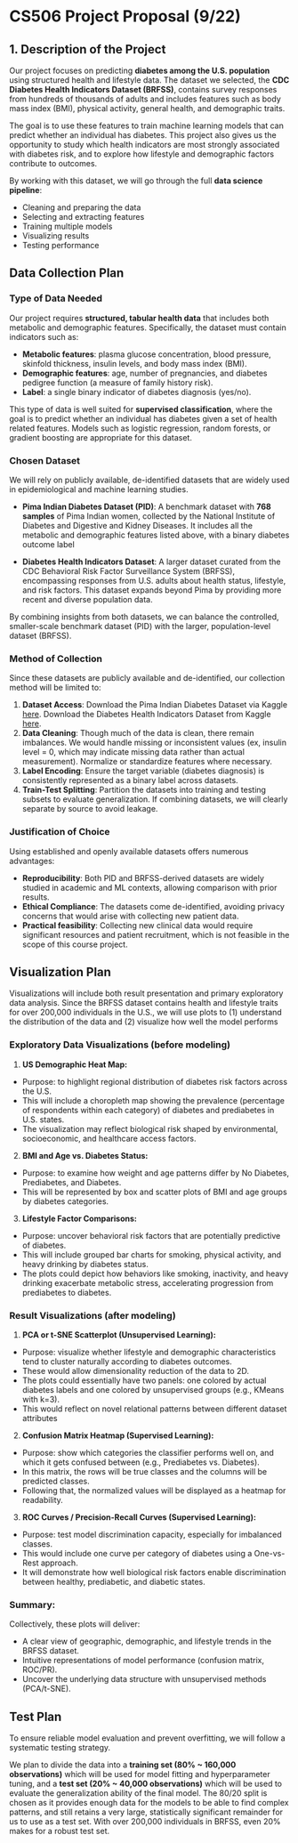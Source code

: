 # CS506 Project Proposal (9/22)
## 1. Description of the Project
Our project focuses on predicting **diabetes among the U.S. population** using structured health and lifestyle data. The dataset we selected, the **CDC Diabetes Health Indicators Dataset (BRFSS)**, contains survey responses from hundreds of thousands of adults and includes features such as body mass index (BMI), physical activity, general health, and demographic traits.  

The goal is to use these features to train machine learning models that can predict whether an individual has diabetes. This project also gives us the opportunity to study which health indicators are most strongly associated with diabetes risk, and to explore how lifestyle and demographic factors contribute to outcomes.  

By working with this dataset, we will go through the full **data science pipeline**:  
- Cleaning and preparing the data  
- Selecting and extracting features  
- Training multiple models  
- Visualizing results  
- Testing performance

## Data Collection Plan 

### Type of Data Needed
Our project requires **structured, tabular health data** that includes both metabolic and demographic features. Specifically, the dataset must contain indicators such as:
- **Metabolic features**: plasma glucose concentration, blood pressure, skinfold thickness, insulin levels, and body mass index (BMI).
- **Demographic features**: age, number of pregnancies, and diabetes pedigree function (a measure of family history risk).
- **Label**: a single binary indicator of diabetes diagnosis (yes/no).

This type of data is well suited for **supervised classification**, where the goal is to predict whether an individual has diabetes given a set of health related features. Models such as logistic regression, random forests, or gradient boosting are appropriate for this dataset.

### Chosen Dataset
We will rely on publicly available, de-identified datasets that are widely used in epidemiological and machine learning studies.

- **Pima Indian Diabetes Dataset (PID)**: A benchmark dataset with **768 samples** of Pima Indian women, collected by the National Institute of Diabetes and Digestive and Kidney Diseases. It includes all the metabolic and demographic features listed above, with a binary diabetes outcome label

- **Diabetes Health Indicators Dataset**: A larger dataset curated from the CDC Behavioral Risk Factor Surveillance System (BRFSS), encompassing responses from U.S. adults about health status, lifestyle, and risk factors. This dataset expands beyond Pima by providing more recent and diverse population data.

By combining insights from both datasets, we can balance the controlled, smaller-scale benchmark dataset (PID) with the larger, population-level dataset (BRFSS).

### Method of Collection
Since these datasets are publicly available and de-identified, our collection method will be limited to:

1. **Dataset Access**: Download the Pima Indian Diabetes Dataset via Kaggle [here](https://www.kaggle.com/datasets/uciml/pima-indians-diabetes-database/data). Download the Diabetes Health Indicators Dataset from Kaggle [here](https://www.kaggle.com/datasets/alexteboul/diabetes-health-indicators-dataset).
2. **Data Cleaning**: Though much of the data is clean, there remain imbalances. We would handle missing or inconsistent values (ex, insulin level = 0, which may indicate missing data rather than actual measurement). Normalize or standardize features where necessary.
3. **Label Encoding**: Ensure the target variable (diabetes diagnosis) is consistently represented as a binary label across datasets.
4. **Train-Test Splitting**: Partition the datasets into training and testing subsets to evaluate generalization. If combining datasets, we will clearly separate by source to avoid leakage.

### Justification of Choice
Using established and openly available datasets offers numerous advantages:
- **Reproducibility**: Both PID and BRFSS-derived datasets are widely studied in academic and ML contexts, allowing comparison with prior results.
- **Ethical Compliance**: The datasets come de-identified, avoiding privacy concerns that would arise with collecting new patient data.
- **Practical feasibility**: Collecting new clinical data would require significant resources and patient recruitment, which is not feasible in the scope of this course project.




## Visualization Plan

Visualizations will include both result presentation and primary exploratory data analysis. Since the BRFSS dataset contains health and lifestyle traits for over 200,000 individuals in the U.S., we will use plots to 
(1) understand the distribution of the data and 
(2) visualize how well the model performs


### Exploratory Data Visualizations (before modeling)

1. **US Demographic Heat Map:**
- Purpose: to highlight regional distribution of diabetes risk factors across the U.S.
- This will include a choropleth map showing the prevalence (percentage of respondents within each category) of diabetes and prediabetes in U.S. states.
- The visualization may reflect biological risk shaped by environmental, socioeconomic, and healthcare access factors.

2. **BMI and Age vs. Diabetes Status:**
- Purpose: to examine how weight and age patterns differ by No Diabetes, Prediabetes, and Diabetes.
- This will be represented by box and scatter plots of BMI and age groups by diabetes categories.

3. **Lifestyle Factor Comparisons:**
- Purpose: uncover behavioral risk factors that are potentially predictive of diabetes.
- This will include grouped bar charts for smoking, physical activity, and heavy drinking by diabetes status.
- The plots could depict how behaviors like smoking, inactivity, and heavy drinking exacerbate metabolic stress, accelerating progression from prediabetes to diabetes.


### Result Visualizations (after modeling)

1. **PCA or t-SNE Scatterplot (Unsupervised Learning):**
- Purpose: visualize whether lifestyle and demographic characteristics tend to cluster naturally according to diabetes outcomes.
- These would allow dimensionality reduction of the data to 2D.
- The plots could essentially have two panels: one colored by actual diabetes labels and one colored by unsupervised groups (e.g., KMeans with k=3).
- This would reflect on novel relational patterns between different dataset attributes

2. **Confusion Matrix Heatmap (Supervised Learning):**
- Purpose: show which categories the classifier performs well on, and which it gets confused between (e.g., Prediabetes vs. Diabetes).
- In this matrix, the rows will be true classes and the columns will be predicted classes.
- Following that, the normalized values will be displayed as a heatmap for readability.

3. **ROC Curves / Precision-Recall Curves (Supervised Learning):**
- Purpose: test model discrimination capacity, especially for imbalanced classes.
- This would include one curve per category of diabetes using a One-vs-Rest approach.
- It will demonstrate how well biological risk factors enable discrimination between healthy, prediabetic, and diabetic states.


### Summary:
Collectively, these plots will deliver:
- A clear view of geographic, demographic, and lifestyle trends in the BRFSS dataset.
- Intuitive representations of model performance (confusion matrix, ROC/PR).
- Uncover the underlying data structure with unsupervised methods (PCA/t-SNE).


## Test Plan

To ensure reliable model evaluation and prevent overfitting, we will follow a systematic testing strategy.

We plan to divide the data into a **training set (80% ~ 160,000 observations)** which will be used for model fitting and hyperparameter tuning, and a **test set (20% ~ 40,000 observations)** which will be used to evaluate the generalization ability of the final model.
The 80/20 split is chosen as it provides enough data for the models to be able to find complex patterns, and still retains a very large, statistically significant remainder for us to use as a test set. With over 200,000 individuals in BRFSS, even 20% makes for a robust test set.
